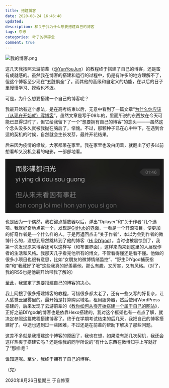 ```yaml
---
title: 搭建博客
date: 2020-08-24 16:46:48
updated: 
description: 和关于我为什么想要搭建自己的博客
tags: 杂思
categories: 叶子的碎碎念
comment: true
---
```


![我的博客.png](/images/build-my-blog/my-blog.PNG)

这几天我按照云游前辈（[@YunYouJun](https://www.yunyoujun.cn/)）的教程终于搭建了自己的博客，还是蛮有成就感的。虽然我在博客的搭建和运行的过程中，仍是有许多的地方理解不了，但这个博客至少现在“五脏俱全”了。而其他的高级和自定义的功能，在以后的日子里慢慢学习、摸索也不迟。

可是，为什么想要搭建一个自己的博客呢？

<!-- more -->

我最开始有这个想法，是在高考结束以后，无意中看到了一篇文章“[为什么你应该（从现在开始就）写博客](http://mindhacks.cn/2009/02/15/why-you-should-start-blogging-now/)”，虽然文章是写于09年的，里面所说的东西放在今天可能已显得过时了，但它给我留下了一个“想要拥有自己的博客”的念头———虽然这个念头没多久就被我抛在脑后了，惭愧。不过，那颗种子已在心中种下，在遇到合适的契机的时候，自然就会生长发芽，最终开花结果。

后来因为疫情的缘故，大家都呆在家里。我在家里也没白闲着，就翻出了好多以前想看却又没机会看的电影，一部部地看。

![影碟扫光.jpg](/images/build-my-blog/watched-disc.jpeg)

也是因为一个偶然，我右键点播放器以后，弹出“Dplayer”和“关于作者”几个选项。我就好奇地点第一个，发现是[GitHub的界面](https://github.com/MoePlayer/DPlayer)，一看是一个开源项目，便更加的好奇作者是一个什么样的人。于是再返回点击“关于作者”，本以为会到作者的微博什么的，没想到居然跳转到了他的博客（[Hi,DIYgod](https://diygod.me)）。当时也被震惊到了，我第一次发现原来博客还可以这样写（和布置界面），这样来向来到这里的人展现作者的生活和风格。我那天几乎看完他所有的博文，不管看得懂还是看不懂。他做的很多小项目也很有意思，比如“女朋友的微博情绪监控”、“野生DIYgod捕获指南”和“我藏好了哦”这些我真的好羡慕他，那么有趣，又厉害，又有风格。（对了，我的RSS也是他最开始带我了解的）

至此，我坚定了想要搭建自己的博客的决心。

我上网搜了很多搭建博客的教程，可惜很多都太老了，还有一些又写的好复杂，让人感觉云里雾里的。最开始是打算购买域名，租用服务器，然后使用WordPress搭建的，后来发现了云游前辈的《[教你如何从零开始搭建一个属于自己的网站](https://www.yunyoujun.cn/share/how-to-build-your-site/)》，正好之前DIYgod的博客也是依靠Hexo搭建的，我对这个框架也有一点点了解，就决定参照这篇教程搭建博客了。终于在学期考试结束的后几天，我把自己的博客搭建好了。中途也遇到过一些困难，不过还是在前辈的帮助下解决了那些问题。

这差不多就是我搭建这个博客的原因了，我也在想，如果没有那几次契机，我还会这样热衷于搭建它吗？还是像我的同学所说的“有什么东西在微博知乎上写就好了”那样呢？

谁知道呢。至少，我终于拥有了自己的博客。

（完）

2020年8月26日星期三
于自修室